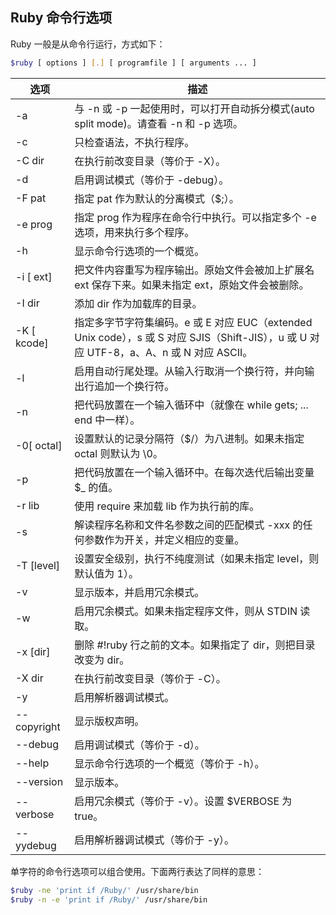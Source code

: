 ## Ruby 命令行选项

Ruby 一般是从命令行运行，方式如下：

```bash
$ruby [ options ] [.] [ programfile ] [ arguments ... ]
```

| 选项        | 描述                                                                                                                                     |
| ----------- | ---------------------------------------------------------------------------------------------------------------------------------------- |
| -a          | 与 -n 或 -p 一起使用时，可以打开自动拆分模式(auto split mode)。请查看 -n 和 -p 选项。                                                    |
| -c          | 只检查语法，不执行程序。                                                                                                                 |
| -C dir      | 在执行前改变目录（等价于 -X）。                                                                                                          |
| -d          | 启用调试模式（等价于 -debug）。                                                                                                          |
| -F pat      | 指定 pat 作为默认的分离模式（\$;）。                                                                                                     |
| -e prog     | 指定 prog 作为程序在命令行中执行。可以指定多个 -e 选项，用来执行多个程序。                                                               |
| -h          | 显示命令行选项的一个概览。                                                                                                               |
| -i [ ext]   | 把文件内容重写为程序输出。原始文件会被加上扩展名 ext 保存下来。如果未指定 ext，原始文件会被删除。                                        |
| -I dir      | 添加 dir 作为加载库的目录。                                                                                                              |
| -K [ kcode] | 指定多字节字符集编码。e 或 E 对应 EUC（extended Unix code），s 或 S 对应 SJIS（Shift-JIS），u 或 U 对应 UTF-8，a、A、n 或 N 对应 ASCII。 |
| -l          | 启用自动行尾处理。从输入行取消一个换行符，并向输出行追加一个换行符。                                                                     |
| -n          | 把代码放置在一个输入循环中（就像在 while gets; ... end 中一样）。                                                                        |
| -0[ octal]  | 设置默认的记录分隔符（\$/）为八进制。如果未指定 octal 则默认为 \0。                                                                      |
| -p          | 把代码放置在一个输入循环中。在每次迭代后输出变量 \$\_ 的值。                                                                             |
| -r lib      | 使用 require 来加载 lib 作为执行前的库。                                                                                                 |
| -s          | 解读程序名称和文件名参数之间的匹配模式 -xxx 的任何参数作为开关，并定义相应的变量。                                                       |
| -T [level]  | 设置安全级别，执行不纯度测试（如果未指定 level，则默认值为 1）。                                                                         |
| -v          | 显示版本，并启用冗余模式。                                                                                                               |
| -w          | 启用冗余模式。如果未指定程序文件，则从 STDIN 读取。                                                                                      |
| -x [dir]    | 删除 #!ruby 行之前的文本。如果指定了 dir，则把目录改变为 dir。                                                                           |
| -X dir      | 在执行前改变目录（等价于 -C）。                                                                                                          |
| -y          | 启用解析器调试模式。                                                                                                                     |
| --copyright | 显示版权声明。                                                                                                                           |
| --debug     | 启用调试模式（等价于 -d）。                                                                                                              |
| --help      | 显示命令行选项的一个概览（等价于 -h）。                                                                                                  |
| --version   | 显示版本。                                                                                                                               |
| --verbose   | 启用冗余模式（等价于 -v）。设置 \$VERBOSE 为 true。                                                                                      |
| --yydebug   | 启用解析器调试模式（等价于 -y）。                                                                                                        |

单字符的命令行选项可以组合使用。下面两行表达了同样的意思：

```bash
$ruby -ne 'print if /Ruby/' /usr/share/bin
$ruby -n -e 'print if /Ruby/' /usr/share/bin
```
